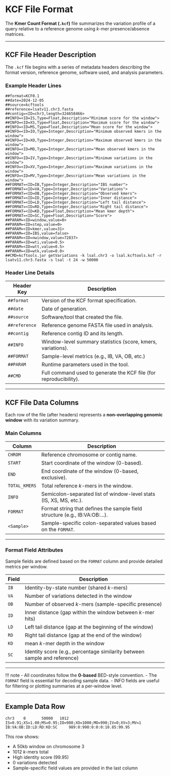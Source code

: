 # KCF File Format

The **Kmer Count Format (`.kcf`)** file summarizes the variation profile of a query relative to a reference genome using *k*-mer presence/absence matrices.

---

## KCF File Header Description

The `.kcf` file begins with a series of metadata headers describing the format version, reference genome, software used, and analysis parameters.

### Example Header Lines

```
##format=KCF0.1
##date=2024-12-05
##source=kcftools
##reference=lsatv11.chr3.fasta
##contig=<ID=chr3,length=324658466>
##INFO=<ID=IS,Type=Float,Description="Minimum score for the window">
##INFO=<ID=XS,Type=Float,Description="Maximum score for the window">
##INFO=<ID=MS,Type=Float,Description="Mean score for the window">
##INFO=<ID=IO,Type=Integer,Description="Minimum observed kmers in the window">
##INFO=<ID=XO,Type=Integer,Description="Maximum observed kmers in the window">
##INFO=<ID=MO,Type=Integer,Description="Mean observed kmers in the window">
##INFO=<ID=IV,Type=Integer,Description="Minimum variations in the window">
##INFO=<ID=XV,Type=Integer,Description="Maximum variations in the window">
##INFO=<ID=MV,Type=Integer,Description="Mean variations in the window">
##FORMAT=<ID=IB,Type=Integer,Description="IBS number">
##FORMAT=<ID=VA,Type=Integer,Description="Variations">
##FORMAT=<ID=OB,Type=Integer,Description="Observed kmers">
##FORMAT=<ID=ID,Type=Integer,Description="Inner distance">
##FORMAT=<ID=LD,Type=Integer,Description="Left tail distance">
##FORMAT=<ID=RD,Type=Integer,Description="Right tail distance">
##FORMAT=<ID=KD,Type=Float,Description="Mean kmer depth">
##FORMAT=<ID=SC,Type=Float,Description="Score">
##PARAM=<ID=window,value=0>
##PARAM=<ID=step,value=0>
##PARAM=<ID=kmer,value=31>
##PARAM=<ID=IBS,value=false>
##PARAM=<ID=nwindow,value=72837>
##PARAM=<ID=wti,value=0.5>
##PARAM=<ID=wtt,value=0.5>
##PARAM=<ID=wtk,value=0.0>
##CMD=kcftools.jar getVariations -k lsal.chr3 -o lsal.kcftools.kcf -r lsatv11.chr3.fasta -s lsal -t 24 -w 50000
```

### Header Line Details

| Header Key     | Description                                                                 |
|----------------|-----------------------------------------------------------------------------|
| `##format`     | Version of the KCF format specification.                                    |
| `##date`       | Date of generation.                                                         |
| `##source`     | Software/tool that created the file.                                        |
| `##reference`  | Reference genome FASTA file used in analysis.                               |
| `##contig`     | Reference contig ID and its length.                                         |
| `##INFO`       | Window-level summary statistics (score, kmers, variations).                 |
| `##FORMAT`     | Sample-level metrics (e.g., IB, VA, OB, etc.)                              |
| `##PARAM`      | Runtime parameters used in the tool.                                        |
| `##CMD`        | Full command used to generate the KCF file (for reproducibility).           |

---

## KCF File Data Columns

Each row of the file (after headers) represents a **non-overlapping genomic window** with its variation summary.

### Main Columns

| Column         | Description                                                                 |
|----------------|-----------------------------------------------------------------------------|
| `CHROM`        | Reference chromosome or contig name.                                        |
| `START`        | Start coordinate of the window (0-based).                                   |
| `END`          | End coordinate of the window (0-based, exclusive).                          |
| `TOTAL_KMERS`  | Total reference *k*-mers in the window.                                     |
| `INFO`         | Semicolon-separated list of window-level stats (IS, XS, MS, etc.).          |
| `FORMAT`       | Format string that defines the sample field structure (e.g., IB:VA:OB:...). |
| `<Sample>`     | Sample-specific colon-separated values based on the `FORMAT`.               |

---

### Format Field Attributes

Sample fields are defined based on the `FORMAT` column and provide detailed metrics per window.

| Field | Description                                                                |
|-------|----------------------------------------------------------------------------|
| `IB`  | Identity-by-state number (shared *k*-mers)                                 |
| `VA`  | Number of variations detected in the window                               |
| `OB`  | Number of observed *k*-mers (sample-specific presence)                     |
| `ID`  | Inner distance (gap within the window between *k*-mer hits)                |
| `LD`  | Left tail distance (gap at the beginning of the window)                    |
| `RD`  | Right tail distance (gap at the end of the window)                         |
| `KD` | mean *k*-mer depth in the window |
| `SC`  | Identity score (e.g., percentage similarity between sample and reference)  |

---

!!! note
    - All coordinates follow the **0-based** BED-style convention.
    - The `FORMAT` field is essential for decoding sample data.
    - INFO fields are useful for filtering or plotting summaries at a per-window level.

---

## Example Data Row

```
chr3    0       50000   1012    IS=0.91;XS=1.00;MS=0.95;IO=980;XO=1000;MO=990;IV=0;XV=3;MV=1     IB:VA:OB:ID:LD:RD:KD:SC     989:0:990:0:0:0:10.85:99.95
```

This row shows:
- A 50kb window on chromosome 3
- 1012 *k*-mers total
- High identity score (99.95)
- 0 variations detected
- Sample-specific field values are provided in the last column

